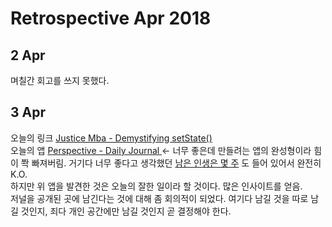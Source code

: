 # Retrospective Apr 2018

## 2 Apr

며칠간 회고를 쓰지 못했다.

## 3 Apr

오늘의 링크 [Justice Mba - Demystifying setState()](https://www.youtube.com/watch?v=f4iiyy28VL4)  
오늘의 앱 [Perspective - Daily Journal ](https://itunes.apple.com/us/app/perspective-daily-journal/id1186753097?mt=8) &larr; 너무 좋은데 만들려는 앱의 완성형이라 힘이 쫙 빠져버림. 거기다 너무 좋다고 생각했던 [남은 인생은 몇 주](https://waitbutwhy.com/2014/05/life-weeks.html) 도 들어 있어서 완전히 K.O.  
하지만 위 앱을 발견한 것은 오늘의 잘한 일이라 할 것이다. 많은 인사이트를 얻음.  
저널을 공개된 곳에 남긴다는 것에 대해 좀 회의적이 되었다. 여기다 남길 것을 따로 남길 것인지, 죄다 개인 공간에만 남길 것인지 곧 결정해야 한다.
